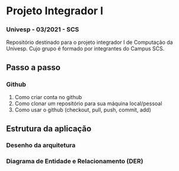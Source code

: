 #  Projeto Integrador I
### Univesp - 03/2021 - SCS
Repositório destinado para o projeto integrador I de Computação da Univesp. Cujo grupo é formado por integrantes do Campus SCS.


## Passo a passo

### Github
1. Como criar conta no github
2. Como clonar um repositório para sua máquina local/pessoal
3. Como usar o github (checkout, pull, push, commit, add)


## Estrutura da aplicação
### Desenho da arquitetura

### Diagrama de Entidade e Relacionamento (DER)

